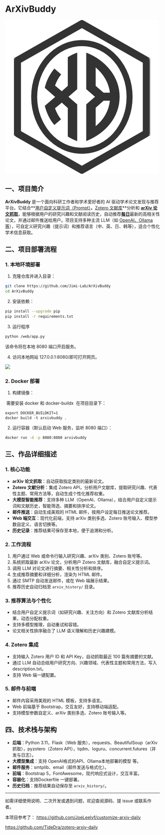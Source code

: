 # ArXivBuddy
![](logo.png)


## 一、项目简介

**ArXivBuddy** 是一个面向科研工作者和学术爱好者的 AI 驱动学术论文发现与推荐平台。它结合**<u>用户自定义提示词（Prompt）</u>**、**<u>Zotero 文献库</u>**分析和 <u>**arXiv 论文抓取**</u>，能够根据用户的研究兴趣和文献阅读历史，自动推荐<u>**每日**</u>最新的高相关性论文，并通过邮件推送给用户。项目支持多种主流 LLM（如 <u>OpenAI、Ollama 等</u>），可自定义研究兴趣（提示词）和推荐语言（中、英、日、韩等），适合个性化学术信息获取。

## 二、项目部署流程

### 1. 本地环境部署

1. 克隆仓库并进入目录：

```bash
git clone https://github.com/Jimi-Lab/ArXivBuddy
cd ArXivBuddy
```

2. 安装依赖：

```bash
pip install --upgrade pip
pip install -r requirements.txt
```

3. 运行程序

```bash
python /web/app.py
```

该命令将在本地 8080 端口开启服务。

4. 访问本地网站 127.0.0.1:8080/即可打开网页。

![](https://cdn.nlark.com/yuque/0/2025/png/34357387/1753556196396-3c908d89-70e8-4a38-b778-f2870c68e90a.png)



### 2. Docker 部署

1. 构建镜像：

​		需要安装 docker 和 docker-buildx
​		在项目目录下：

```
export DOCKER_BUILDKIT=1
docker build -t arxivbuddy .
```

2. 运行容器（默认启动 Web 服务，监听 8080 端口）：

```bash
docker run -d -p 8080:8080 arxivbuddy
```





## 三、作品详细描述

### 1. 核心功能

+ **arXiv 论文抓取**：自动获取指定类别的最新论文。
+ **Zotero 文献分析**：集成 Zotero API，分析用户文献库，提取研究兴趣、代表性主题、常用方法等，自动生成个性化推荐权重。
+ **大模型智能推荐**：支持多种 LLM（OpenAI、Ollama），结合用户自定义提示词和文献历史，智能筛选、摘要和排序论文。
+ **邮件推送**：自动生成美观的 HTML 邮件，按用户设定每日推送论文推荐。
+ **Web 端交互**：现代化前端，支持 arXiv 类别多选、Zotero 账号输入、模型参数自定义、语言切换等。
+ **历史记录**：推荐结果可保存至本地，便于追溯和分析。

### 2. 工作流程

1. 用户通过 Web 或命令行输入研究兴趣、arXiv 类别、Zotero 账号等。
2. 系统抓取最新 arXiv 论文，分析用户 Zotero 文献库，融合自定义提示词。
3. 调用 LLM 对论文进行摘要、相关性分析和排序。
4. 生成推荐摘要和详细分析，渲染为 HTML 邮件。
5. 通过 SMTP 自动发送邮件，或在 Web 端展示结果。
6. 推荐历史自动归档至 `arxiv_history/` 目录。

### 3. 推荐算法与个性化

+ 结合用户自定义提示词（如研究兴趣、关注方向）和 Zotero 文献库分析结果，动态分配权重。
+ 支持多模型推理，自动重试和容错。
+ 论文相关性排序融合了 LLM 语义理解和历史兴趣建模。

### 4. Zotero 集成

+ 支持输入 Zotero 用户 ID 和 API Key，自动抓取最近 100 篇有摘要的文献。
+ 通过 LLM 自动总结用户研究方向、兴趣领域、代表性主题和常用方法，写入 description.txt。
+ 支持 Web 端一键配置。

### 5. 邮件与前端

+ 邮件内容采用美观的 HTML 模板，支持多语言。
+ Web 前端基于 Bootstrap，交互友好，支持移动端适配。
+ 支持模型参数自定义、arXiv 类别多选、Zotero 账号输入等。

## 四、技术栈与架构

+ **后端**：Python 3.11，Flask（Web 服务），requests、BeautifulSoup（arXiv 抓取），pyzotero（Zotero API），tqdm、loguru、concurrent.futures（并发与日志）。
+ **大模型集成**：支持 OpenAI格式的API、Ollama本地部署的模型 等。
+ **邮件服务**：smtplib、email（邮件发送与格式化）。
+ **前端**：Bootstrap 5，FontAwesome，现代响应式设计，交互丰富。
+ **容器化**：支持Dockerfile 一键部署。
+ **历史归档**：推荐结果自动保存至 `arxiv_history/`。

---

如需详细使用说明、二次开发或遇到问题，欢迎查阅源码、提 issue 或联系作者。



本项目参考了：
https://github.com/JoeLeelyf/customize-arxiv-daily

https://github.com/TideDra/zotero-arxiv-daily

